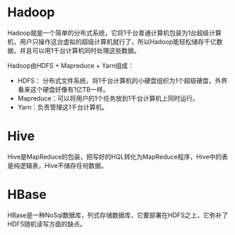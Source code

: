 # Hadoop

Hadoop就是一个简单的分布式系统，它将1千台普通计算机包装为1台超级计算机，用户只操作这台虚拟的超级计算机就行了，所以Hadoop能轻松储存千亿数据，并且可以用1千台计算机同时处理这些数据。

Hadoop由HDFS + Mapreduce + Yarn组成：

- HDFS： 分布式文件系统，将1千台计算机的小硬盘组织为1个超级硬盘，外界看来这个硬盘好像有1亿TB一样。
- Mapreduce：可以将用户的1个任务放到1千台计算机上同时运行。
- Yarn：负责管理这1千台计算机。





























# Hive

Hive是MapReduce的包装，把写好的HQL转化为MapReduce程序，Hive中的表是纯逻辑表，Hive不储存任何数据。

# HBase

HBase是一种NoSql数据库，列式存储数据库，它要部署在HDFS之上，它弥补了HDFS随机读写方面的缺点。
